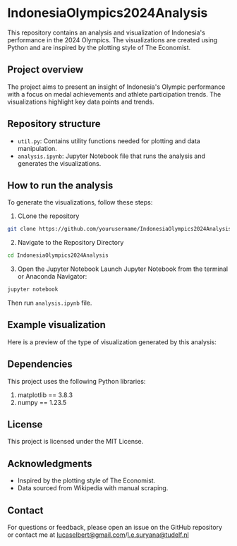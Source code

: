 # IndonesiaOlympics2024Analysis

This repository contains an analysis and visualization of Indonesia's performance in the 2024 Olympics. The visualizations are created using Python and are inspired by the plotting style of The Economist.

## Project overview
The project aims to present an insight of Indonesia's Olympic performance with a focus on medal achievements and athlete participation trends. The visualizations highlight key data points and trends.

## Repository structure
- `util.py`: Contains utility functions needed for plotting and data manipulation.
- `analysis.ipynb`: Jupyter Notebook file that runs the analysis and generates the visualizations.

## How to run the analysis
To generate the visualizations, follow these steps:
1. CLone the repository
```sh
git clone https://github.com/yourusername/IndonesiaOlympics2024Analysis.git
```
2. Navigate to the Repository Directory
```sh
cd IndonesiaOlympics2024Analysis
```
3. Open the Jupyter Notebook
Launch Jupyter Notebook from the terminal or Anaconda Navigator:
```sh
jupyter notebook
```
Then run `analysis.ipynb` file.

## Example visualization
Here is a preview of the type of visualization generated by this analysis:

## Dependencies
This project uses the following Python libraries:
1. matplotlib == 3.8.3
2. numpy == 1.23.5

## License
This project is licensed under the MIT License.

## Acknowledgments
- Inspired by the plotting style of The Economist.
- Data sourced from Wikipedia with manual scraping.
  
## Contact
For questions or feedback, please open an issue on the GitHub repository or contact me at lucaselbert@gmail.com/l.e.suryana@tudelf.nl
